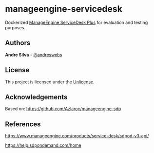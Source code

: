 # manageengine-servicedesk

Dockerized [ManageEngine ServiceDesk Plus](https://www.manageengine.com/products/service-desk/) for evaluation and testing purposes.

## Authors

**Andre Silva** - [@andreswebs](https://github.com/andreswebs)

## License

This project is licensed under the [Unlicense](UNLICENSE).

## Acknowledgements

Based on: <https://github.com/Azlaroc/manageengine-sdp>

## References

<https://www.manageengine.com/products/service-desk/sdpod-v3-api/>

<https://help.sdpondemand.com/home>
